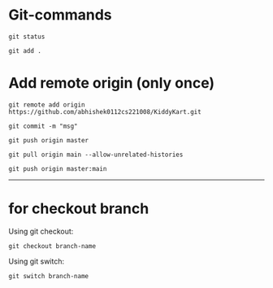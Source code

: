 # Git-commands

```
git status
```
```
git add .
```

# Add remote origin (only once)
```
git remote add origin https://github.com/abhishek0112cs221008/KiddyKart.git
```

```
git commit -m "msg"
```
```
git push origin master
```
```
git pull origin main --allow-unrelated-histories
```
```
git push origin master:main
```


--- 

# for checkout branch 

Using git checkout:
```
git checkout branch-name
```
Using git switch:
```
git switch branch-name
```
